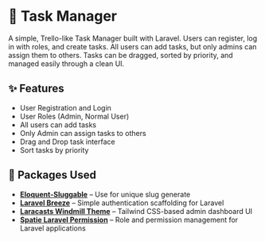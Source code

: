 # 📝 Task Manager

A simple, Trello-like Task Manager built with Laravel. Users can register, log in with roles, and create tasks. All users can add tasks, but only admins can assign them to others. Tasks can be dragged, sorted by priority, and managed easily through a clean UI.

## ✨ Features

-   User Registration and Login
-   User Roles (Admin, Normal User)
-   All users can add tasks
-   Only Admin can assign tasks to others
-   Drag and Drop task interface
-   Sort tasks by priority

## 🧰 Packages Used

-   **[Eloquent-Sluggable](https://github.com/cviebrock/eloquent-sluggable)** – Use for unique slug generate
-   **[Laravel Breeze](https://github.com/laravel/breeze)** – Simple authentication scaffolding for Laravel
-   **[Laracasts Windmill Theme](https://github.com/laracasts/windmill-dashboard)** – Tailwind CSS-based admin dashboard UI
-   **[Spatie Laravel Permission](https://github.com/spatie/laravel-permission)** – Role and permission management for Laravel applications

